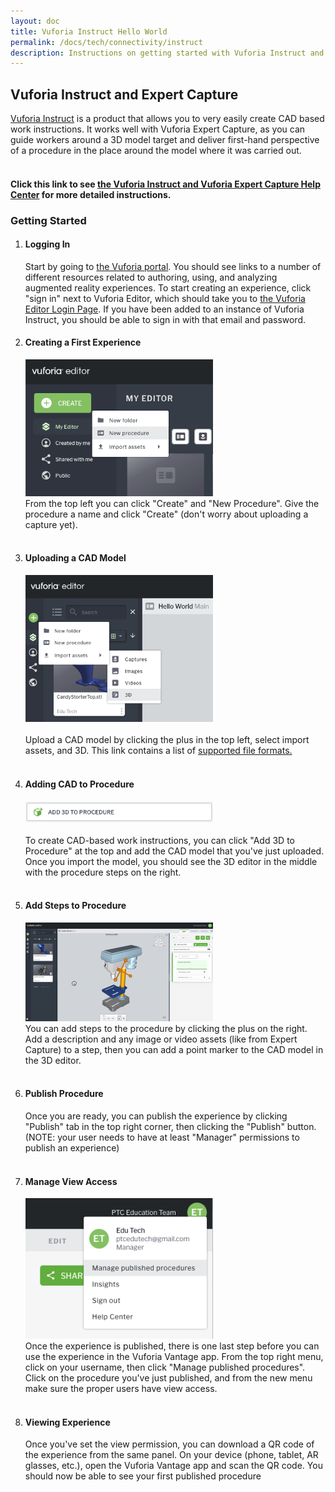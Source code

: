 ```yaml
---
layout: doc
title: Vuforia Instruct Hello World
permalink: /docs/tech/connectivity/instruct
description: Instructions on getting started with Vuforia Instruct and Expert Capture
---
```


<div class="container"><h2>Vuforia Instruct and Expert Capture</h2>
<a href="https://www.ptc.com/en/products/vuforia/vuforia-instruct">Vuforia Instruct</a> is a product that allows you to very easily create CAD based work instructions. It works well with Vuforia Expert Capture, as you can guide workers around a 3D model target and deliver first-hand perspective of a procedure in the place around the model where it was carried out.
<br />
<br />
<h4>Click this link to see <a href="https://support.ptc.com/help/vuforia/editor/en/#page/vuforia_editor%2Fwelcome.html" target="_blank">the Vuforia Instruct and Vuforia Expert Capture Help Center</a> for more detailed instructions.</h4>
</div>

<div class="container"><h3>Getting Started</h3>
<ol>
    <li><h4>Logging In</h4>
    Start by going to <a href="https://go.studio.vuforia.com/portal/" target="_blank">the Vuforia portal</a>. You should see links to a number of different resources related to authoring, using, and analyzing augmented reality experiences. To start creating an experience, click "sign in" next to Vuforia Editor, which should take you to <a href="https://go.studio.vuforia.com/editor" target="_blank">the Vuforia Editor Login Page</a>. If you have been added to an instance of Vuforia Instruct, you should be able to sign in with that email and password.<br />
    </li>
    <li><h4>Creating a First Experience</h4>
    <img src="/docs/tech/connectivity/instruct/instruct create new procedure.png" width="300"><br />
    From the top left you can click "Create" and "New Procedure". Give the procedure a name and click "Create" (don't worry about uploading a capture yet).<br /><br />
    </li>
    <li><h4>Uploading a CAD Model</h4>
    <img src="/docs/tech/connectivity/instruct/upload cad model.png" width="300"><br /><br />
    Upload a CAD model by clicking the plus in the top left, select import assets, and 3D. This link contains a list of <a href="https://support.ptc.com/help/vuforia/editor/en/#page/vuforia_editor%2Fassets_models.html">supported file formats.</a><br /><br />
    </li>
    <li><h4>Adding CAD to Procedure</h4>
    <img src="/docs/tech/connectivity/instruct/add 3d to procedure.png" width="300"><br /><br />
    To create CAD-based work instructions, you can click "Add 3D to Procedure" at the top and add the CAD model that you've just uploaded. Once you import the model, you should see the 3D editor in the middle with the procedure steps on the right.<br /><br />
    </li>
    <li><h4>Add Steps to Procedure</h4>
    <img src="/docs/tech/connectivity/instruct/adding steps.gif" width="300"><br />
    You can add steps to the procedure by clicking the plus on the right. Add a description and any image or video assets (like from Expert Capture) to a step, then you can add a point marker to the CAD model in the 3D editor.<br /><br />
    </li>
    <li><h4>Publish Procedure</h4>
    Once you are ready, you can publish the experience by clicking "Publish" tab in the top right corner, then clicking the "Publish" button. (NOTE: your user needs to have at least "Manager" permissions to publish an experience)<br /><br />
    </li>
    <li><h4>Manage View Access</h4>
    <img src="/docs/tech/connectivity/instruct/manage published experiences.png" width="300"><br />
    Once the experience is published, there is one last step before you can use the experience in the Vuforia Vantage app. From the top right menu, click on your username, then click "Manage published procedures". Click on the procedure you've just published, and from the new menu make sure the proper users have view access.<br /><br />
    </li>
    <li><h4>Viewing Experience</h4>
    Once you've set the view permission, you can download a QR code of the experience from the same panel. On your device (phone, tablet, AR glasses, etc.), open the Vuforia Vantage app and scan the QR code. You should now be able to see your first published procedure<br />
    </li>
</ol>
</div>